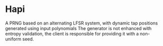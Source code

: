 # Hapi

A PRNG based on an alternating LFSR system, with dynamic tap positions generated using input polynomials
The generator is not enhanced with entropy validation, the client is responsible for providing it with a non-uniform seed.
